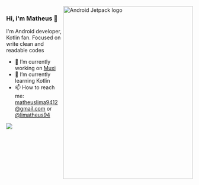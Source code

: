 <img align="right" src="https://github.com/kmt901/lim4th3us/blob/main/Jetpack_logo.PNG" alt="Android Jetpack logo" width=350px height=465px/>

### Hi, i'm Matheus 👋

I'm Android developer, Kotlin fan. Focused on write clean and readable codes

- 🔭 I’m currently working on [Muxi](http://www.muxi.com/)
- 🌱 I’m currently learning Kotlin
- 📫 How to reach me: matheuslima9412@gmail.com or [@limatheus94](https://twitter.com/limatheus94)

<img align="left" src="https://github-readme-stats.vercel.app/api/top-langs/?username=lim4th3us&layout=compact&theme=vue" />
